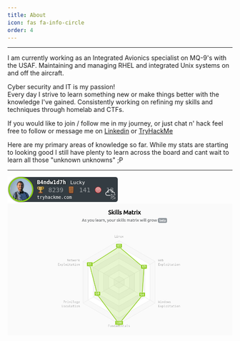 ```yaml
---
title: About
icon: fas fa-info-circle
order: 4
---
```


---

I am currently working as an Integrated Avionics specialist on MQ-9's with the USAF. Maintaining and managing RHEL and integrated Unix systems on and off the aircraft.

Cyber security and IT is my passion!  
Every day I strive to learn something new or make things better with the knowledge I've gained. Consistently working on refining my skills and techniques through homelab and CTFs. 

If you would like to join / follow me in my journey, or just chat n' hack feel free to follow or message me on [Linkedin](https://www.linkedin.com/in/brian-biddle-165b8b211) or [TryHackMe](https://tryhackme.com/p/B4ndw1d7h)

Here are my primary areas of knowledge so far. While my stats are starting to looking good I still have plenty to learn across the board and cant wait to learn all those "unknown unknowns" ;P

---
![](/assets/images/thm/B4ndw1d7h.png)
![](/assets/images/thm/skills.png)
